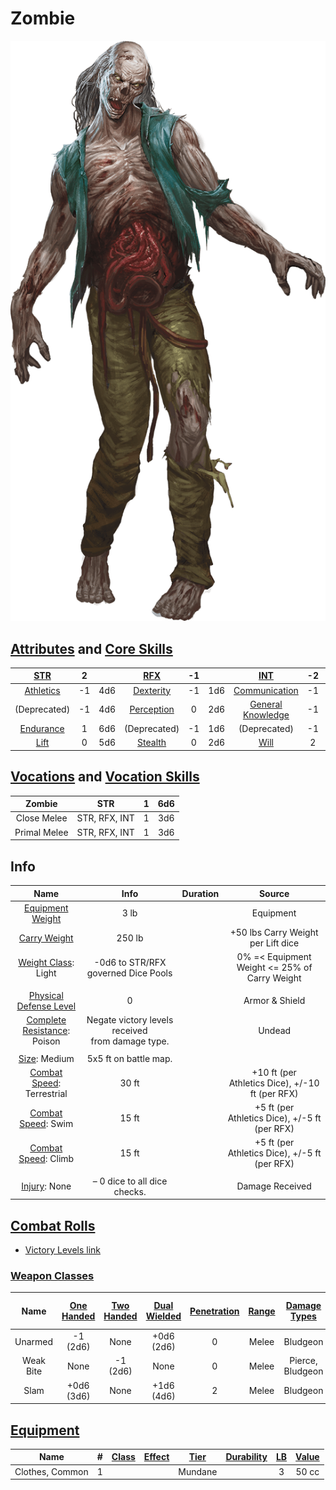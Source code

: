 # Zombie

![img](./Zombie.png)

## [Attributes](./../../../../../CoreRules/GeneralRules/Attributes.md) and [Core Skills](./../../../../../CoreRules/GeneralRules/CoreSkills.md)

|  [STR](./../../../../../CoreRules/GeneralRules/Attributes.md#strength-str)  | 2 |    |         [RFX](./../../../../../CoreRules/GeneralRules/Attributes.md#reflex-rfx)         | -1 |    |        [INT](./../../../../../CoreRules/GeneralRules/Attributes.md#intelligence-int)        | -2 |    |
| :-----------------------------------------------------------------------: | :-: | :-: | :-----------------------------------------------------------------------------------: | :-: | :-: | :---------------------------------------------------------------------------------------: | :-: | :-: |
| [Athletics](./../../../../../CoreRules/GeneralRules/CoreSkills.md#athletics) | -1 | 4d6 |      [Dexterity](./../../../../../CoreRules/GeneralRules/CoreSkills.md#dexterity)      | -1 | 1d6 |     [Communication](./../../../../../CoreRules/GeneralRules/CoreSkills.md#communication)     | -1 | 0d6 |
|     (Deprecated)     | -1 | 4d6 |      [Perception](./../../../../../CoreRules/GeneralRules/CoreSkills.md#perception)      | 0 | 2d6 | [General Knowledge](./../../../../../CoreRules/GeneralRules/CoreSkills.md#general-knowledge) | -1 | 0d6 |
| [Endurance](./../../../../../CoreRules/GeneralRules/CoreSkills.md#endurance) | 1 | 6d6 | (Deprecated) | -1 | 1d6 |          (Deprecated)          | -1 | 0d6 |
|      [Lift](./../../../../../CoreRules/GeneralRules/CoreSkills.md#lift)      | 0 | 5d6 |         [Stealth](./../../../../../CoreRules/GeneralRules/CoreSkills.md#stealth)         | 0 | 2d6 |              [Will](./../../../../../CoreRules/GeneralRules/CoreSkills.md#will)              | 2 | 3d6 |

## [Vocations](./../../../../../CoreRules/GeneralRules/Vocations.md) and [Vocation Skills](./../../../../../CoreRules/GeneralRules/Vocations.md#vocation-skills)

| Zombie |      STR      | 1 | 6d6 |
| :-----: | :-----------: | :-: | :-: |
| Close Melee | STR, RFX, INT | 1 | 3d6 |
|  Primal Melee   | STR, RFX, INT | 1 | 3d6 |

## Info

|                                                  Name                                                  |                       Info                       | Duration |                      Source                      |
| :-----------------------------------------------------------------------------------------------------: | :-----------------------------------------------: | :------: | :----------------------------------------------: |
|           [Equipment Weight](./../../../../../CoreRules/AdvancedRules/CarryWeight.md#equipment)           |                       3 lb                       |          |                    Equipment                    |
|            [Carry Weight](./../../../../../CoreRules/AdvancedRules/CarryWeight.md#carry-weight)            |                      250 lb                      |          |        +50 lbs Carry Weight per Lift dice        |
|       [Weight Class](./../../../../../CoreRules/AdvancedRules/CarryWeight.md#weight-classes): Light       |        -0d6 to STR/RFX governed Dice Pools        |          |  0% =< Equipment Weight <= 25% of Carry Weight  |
|                                                                                                        |                                                  |          |                                                  |
| [Physical Defense Level](./../../../../../CoreRules/CombatRules/DefenseAndPenetration.md#physical-defense) |                         0                         |          |                  Armor & Shield                  |
|       [Complete Resistance](./../../../../../CoreRules/CombatRules/WeaknessAndResistance.md): Poison       | Negate victory levels received from damage type. |          |                      Undead                      |
|                                                                                                        |                                                  |          |                                                  |
|                  [Size](./../../../../../CoreRules/CombatRules/BattleMap.md#size): Medium                  |               5x5 ft on battle map.               |          |                                                  |
|      [Combat Speed](./../../../../../CoreRules/CombatRules/CombatSpeed.md#combat-speeds): Terrestrial      |                       30 ft                       |          | +10 ft (per Athletics Dice), +/-10 ft (per RFX) |
|          [Combat Speed](./../../../../../CoreRules/CombatRules/CombatSpeed.md#combat-speeds): Swim          |                       15 ft                       |          |  +5 ft (per Athletics Dice), +/-5 ft (per RFX)  |
|         [Combat Speed](./../../../../../CoreRules/CombatRules/CombatSpeed.md#combat-speeds): Climb         |                       15 ft                       |          |    +5 ft (per Athletics Dice), +/-5 ft (per RFX)    |
|                                                                                                        |                                                  |          |                                                  |
|                      [Injury](./../../../../../CoreRules/CombatRules/Injury.md): None                      |           – 0 dice to all dice checks.           |          |                 Damage Received                 |

## [Combat Rolls](./../../../../../CoreRules/CombatRules/CombatRolls.md)

- [Victory Levels link](./../../../../../CoreRules/CombatRules/VictoryLevels.md)

### [Weapon Classes](./../../../../../CoreRules/CombatRules/WeaponClasses.md)

|   Name   | [One<br />Handed](./../../../../../CoreRules/CombatRules/WeaponClasses.md#one-handed) | [Two<br />Handed](./../../../../../CoreRules/CombatRules/WeaponClasses.md#two-handed) | [Dual<br />Wielded](./../../../../../CoreRules/CombatRules/WeaponClasses.md#dual-wielded) | [Penetration](./../../../../../CoreRules/CombatRules/DefenseAndPenetration.md#penetration) | [Range](./../../../../../CoreRules/CombatRules/Range.md) | [Damage<br />Types](./../../../../../CoreRules/CombatRules/DamageTypes.md) | [Engageable<br />Opponents](./../../../../../CoreRules/CombatRules/EngageableOpponents.md) | [Area Of<br />Effect](./../../../../../CoreRules/CombatRules/AreaOfEffect.md) | [Weapon<br />Resource](./../../../../../CoreRules/CombatRules/WeaponClasses.md#weapon-resources) |
| :-------: | :--------------------------------------------------------------------------------: | :--------------------------------------------------------------------------------: | :------------------------------------------------------------------------------------: | :-------------------------------------------------------------------------------------: | :---------------------------------------------------: | :---------------------------------------------------------------------: | :-------------------------------------------------------------------------------------: | :------------------------------------------------------------------------: | :-------------------------------------------------------------------------------------------: |
|  Unarmed  |                                   -1<br />(2d6)                                   |                                        None                                        |                                    +0d6<br />(2d6)                                    |                                            0                                            |                         Melee                         |                                Bludgeon                                |                                          Rapid                                          |                                    None                                    |                                             None                                             |
| Weak Bite |                                        None                                        |                                   -1<br />(2d6)                                   |                                          None                                          |                                            0                                            |                         Melee                         |                            Pierce, Bludgeon                            |                                       Rapid Max 2                                       |                                    None                                    |                                             None                                             |
|   Slam   |                                  +0d6<br />(3d6)                                  |                                        None                                        |                                    +1d6<br />(4d6)                                    |                                            2                                            |                         Melee                         |                                Bludgeon                                |                                          Rapid                                          |                                    None                                    |                                             None                                             |

## [Equipment](./../../../../../CoreRules/AdvancedRules/CarryWeight.md#equipment)

| Name            | # | [Class](./../../../../../CoreRules/AdvancedRules/ItemClass.md) | [Effect](./../../../../../CoreRules/AdvancedRules/ItemEffects.md) | [Tier](./../../../../../CoreRules/AdvancedRules/ItemTier.md) | [Durability](./../../../../../CoreRules/AdvancedRules/ItemDurability.md) | [LB](./../../../../../CoreRules/AdvancedRules/CarryWeight.md) | [Value](./../../../Items/ItemShop.md#currency) |
| --------------- | :-: | :---------------------------------------------------------: | :------------------------------------------------------------: | :-------------------------------------------------------: | :-------------------------------------------------------------------: | :--------------------------------------------------------: | :-----------------------------------------: |
| Clothes, Common | 1 |                                                            |                                                                |                          Mundane                          |                                                                      |                             3                             |                    50 cc                    |
